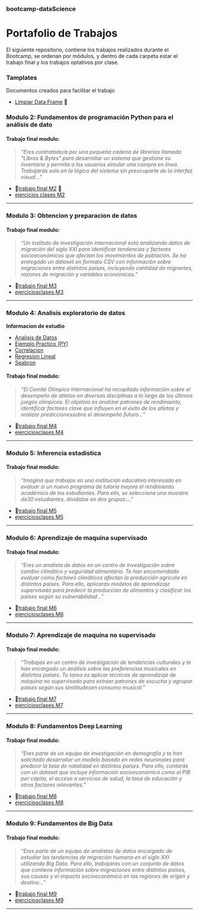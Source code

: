 ### bootcamp-dataScience
# Portafolio de Trabajos

El siguiente repositorio, contiene los trabajos realizados durante el Bootcamp, se ordenan por módulos, y dentro de cada carpeta estar el trabajo final y los trabajos optativos por clase.

### Tamplates
Documentos creados para facilitar el trabajo
- [Limpiar Data Frame](templates/clean_df.py) :hammer:

### Modulo 2: Fundamentos de programación Python para el análisis de dato
#### Trabajo final modulo:
> *“Eres contratado/a por una pequeña cadena de librerías llamada "Libros & Bytes" para desarrollar un sistema que gestione su inventario y permita a los usuarios simular una compra en línea. Trabajarás solo en la lógica del sistema sin preocuparte de la interfaz visual...”*

- :link:[trabajo final M2](M2/entregaU2.py) :bug:
- [ejercicios clases M2](M2/ejercicios)

---

### Modulo 3: Obtencion y preparacion de datos
#### Trabajo final modulo:
> *“Un instituto de investigación internacional está analizando datos de migración del siglo XXI para identificar tendencias y factores socioeconómicos que afectan los movimientos de población. Se ha entregado un dataset en formato CSV con información sobre migraciones entre distintos países, incluyendo cantidad de migrantes, razones de migración y variables económicas.”*

- :link:[trabajo final M3](#)
- [ejerciciosclases M3](#)

---

### Modulo 4: Analisis exploratorio de datos

**Informacion de estudio**
- [Analisis de Datos](informacion/M4/analisisDatos.md)
- [Ejemplo Practico (PY)](informacion/M4/ejemploPractico.py)
- [Correlacion](informacion/M4/correlacion.md)
- [Regresion Lineal](informacion/M4/regresionLineal.md)
- [Seabron](informacion/M4/seaborn.md)

#### Trabajo final modulo:
> *“El Comité Olímpico Internacional ha recopilado información sobre el desempeño de atletas en diversas disciplinas a lo largo de los últimos juegos olímpicos. El objetivo es analizar patrones de rendimiento, identificar factores clave que influyen en el éxito de los atletas y realizar prediccionessobre el desempeño futuro...”*

- :link:[trabajo final M4](#)
- [ejerciciosclases M4](#)

---

### Modulo 5: Inferencia estadistica
#### Trabajo final modulo:
> *“Imagina que trabajas en una institución educativa interesada en evaluar si un nuevo programa de tutoría mejora el rendimiento académico de los estudiantes. Para ello, se selecciona una muestra de30 estudiantes, divididos en dos grupos:...”*

- :link:[trabajo final M5](#)
- [ejerciciosclases M5](#)

---

### Modulo 6: Aprendizaje de maquina supervisado
#### Trabajo final modulo:
> *“Eres un analista de datos en un centro de investigación sobre cambio climático y seguridad alimentaria. Te han encomendado evaluar cómo factores climáticos afectan la producción agrícola en distintos países. Para ello, aplicarás modelos de aprendizaje supervisado para predecir la producción de alimentos y clasificar los países según su vulnerabilidad...”*

- :link:[trabajo final M6](#)
- [ejerciciosclases M6](#)

---

### Modulo 7: Aprendizaje de maquina no supervisado
#### Trabajo final modulo:
> *“Trabajas en un centro de investigación de tendencias culturales y te han encargado un análisis sobre las preferencias musicales en distintos países. Tu tarea es aplicar técnicas de aprendizaje de máquina no supervisado para extraer patrones de escucha y agrupar países según sus similitudesen consumo musical.”*

- :link:[trabajo final M7](#)
- [ejerciciosclases M7](#)

---

### Modulo 8: Fundamentos Deep Learning
#### Trabajo final modulo:
> *“Eres parte de un equipo de investigación en demografía y te han solicitado desarrollar un modelo basado en redes neuronales para predecir la tasa de natalidad en distintos países. Para ello, contarás con un dataset que incluye información socioeconómica como el PIB per cápita, el acceso a servicios de salud, la tasa de educación y otros factores relevantes.”*

- :link:[trabajo final M8](#)
- [ejerciciosclases M8](#)

---

### Modulo 9: Fundamentos de Big Data
#### Trabajo final modulo:
> *“Eres parte de un equipo de analistas de datos encargado de estudiar las tendencias de migración humana en el siglo XXI utilizando Big Data. Para ello, trabajarás con un conjunto de datos que contiene información sobre migraciones entre distintos países, sus causas y el impacto socioeconómico en las regiones de origen y destino...”*

- :link:[trabajo final M9](#)
- [ejerciciosclases M9](#)

---
